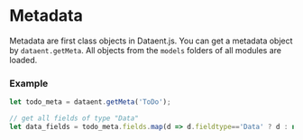 # Metadata

Metadata are first class objects in Dataent.js. You can get a metadata object by `dataent.getMeta`. All objects from the `models` folders of all modules are loaded.

### Example

```js
let todo_meta = dataent.getMeta('ToDo');

// get all fields of type "Data"
let data_fields = todo_meta.fields.map(d => d.fieldtype=='Data' ? d : null);
```